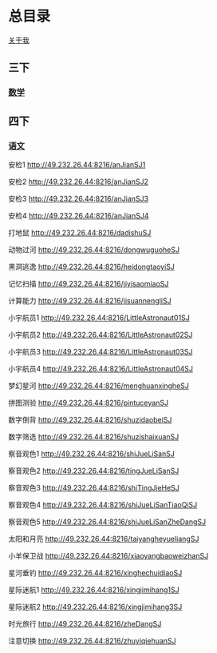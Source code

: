 #  总目录
[关于我](about.md)

## 三下

### [数学](./learning/三下/math.md)

## 四下

### [语文](./learning/四下/chinese.md)

安检1				http://49.232.26.44:8216/anJianSJ1

安检2				http://49.232.26.44:8216/anJianSJ2

安检3				http://49.232.26.44:8216/anJianSJ3

安检4				http://49.232.26.44:8216/anJianSJ4

打地鼠				http://49.232.26.44:8216/dadishuSJ

动物过河				http://49.232.26.44:8216/dongwuguoheSJ

黑洞逃逸				http://49.232.26.44:8216/heidongtaoyiSJ

记忆扫描				http://49.232.26.44:8216/jiyisaomiaoSJ

计算能力				http://49.232.26.44:8216/jisuannengliSJ

小宇航员1			http://49.232.26.44:8216/LittleAstronaut01SJ

小宇航员2			http://49.232.26.44:8216/LittleAstronaut02SJ

小宇航员3			http://49.232.26.44:8216/LittleAstronaut03SJ

小宇航员4			http://49.232.26.44:8216/LittleAstronaut04SJ

梦幻星河				http://49.232.26.44:8216/menghuanxingheSJ

拼图测验				http://49.232.26.44:8216/pintuceyanSJ

数字倒背				http://49.232.26.44:8216/shuzidaobeiSJ

数字筛选				http://49.232.26.44:8216/shuzishaixuanSJ

察音观色1			http://49.232.26.44:8216/shiJueLiSanSJ

察音观色2			http://49.232.26.44:8216/tingJueLiSanSJ

察音观色3			http://49.232.26.44:8216/shiTingJieHeSJ

察音观色4			http://49.232.26.44:8216/shiJueLiSanTiaoQiSJ

察音观色5			http://49.232.26.44:8216/shiJueLiSanZheDangSJ

太阳和月亮			http://49.232.26.44:8216/taiyangheyueliangSJ

小羊保卫战			http://49.232.26.44:8216/xiaoyangbaoweizhanSJ

星河垂钓				http://49.232.26.44:8216/xinghechuidiaoSJ

星际迷航1			http://49.232.26.44:8216/xingjimihang1SJ

星际迷航2			http://49.232.26.44:8216/xingjimihang3SJ 

时光旅行				http://49.232.26.44:8216/zheDangSJ

注意切换				http://49.232.26.44:8216/zhuyiqiehuanSJ
